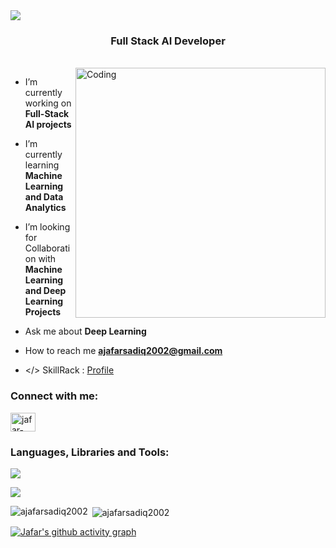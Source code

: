 
<!--<h1 align="center">Jafar Sadiq A</a></h1>--> 


<img src="https://i.postimg.cc/t4x37Q7y/Black-Modern-Personal-Linked-In-Banner.png" />
<h3 align="center">Full Stack AI Developer</h3>

<br>

<img align="right" alt="Coding" width="400" src="https://i.postimg.cc/8c7BZDZN/coder.jpg">

- I’m currently working on **Full-Stack AI projects**

- I’m currently learning **Machine Learning and Data Analytics**

- I’m looking for Collaboration with **Machine Learning and Deep Learning Projects**

- Ask me about **Deep Learning**

- How to reach me **ajafarsadiq2002@gmail.com**

<!-- 📄 Know about my experiences : <a href="https://drive.google.com/file/d/1HWKigGgG6Z89BWqGg5N3ITaJuO49p6tc/view?usp=sharing" target="blank">Resume</a>-->
  
- </> SkillRack :  <a href="http://www.skillrack.com/profile/305314/6944aed313f8ad954f39ae7cdfdc8862fd540b2a" target="blank">Profile</a>

<h3 align="left">Connect with me:</h3>

<p align="left">
  
<a href="https://www.linkedin.com/in/jafar-sadiq-a-b7168420" target="blank"><img align="center" src="https://raw.githubusercontent.com/rahuldkjain/github-profile-readme-generator/master/src/images/icons/Social/linked-in-alt.svg" alt="jafar-sadiq-linkedin" height="30" width="40" /></a>

</p>

<h3 align="left">Languages, Libraries and Tools:</h3>
<p align="left">
  <a href="https://skillicons.dev">
    <img src="https://skillicons.dev/icons?i=py,c,java,cpp,html,css,js,react,git,anaconda" />
  </a>
</p>

<p align="left">
  <a href="https://skillicons.dev">
    <img src="https://skillicons.dev/icons?i=fastapi,flask,mysql,vscode,pytorch,tensorflow,opencv,replit,eclipse,github" />
  </a>
</p>


<!--<p align="left"> <img src="https://komarev.com/ghpvc/?username=ajafarsadiq2002&label=Profile%20views&color=0e75b6&style=flat" alt="ajafarsadiq2002" /> </p>-->
<p><img align="left" src="https://github-readme-stats.vercel.app/api/top-langs?username=ajafarsadiq2002&show_icons=true&locale=en&layout=compact&theme=blue-green" alt="ajafarsadiq2002" /></p>

<p>&nbsp;<img align="center" src="https://github-readme-stats.vercel.app/api?username=ajafarsadiq2002&show_icons=true&locale=en&theme=blue-green" alt="ajafarsadiq2002" /></p>

[![Jafar's github activity graph](https://github-readme-activity-graph.vercel.app/graph?username=ajafarsadiq2002&bg_color=000000&title_color=538cc6&line=00cc00&point=538cc6&theme=github-compact)](https://github.com/ajafarsadiq2002/github-readme-activity-graph)


<!--<a href="https://git.io/streak-stats"><img src="https://github-readme-streak-stats.herokuapp.com?user=ajafarsadiq2002&theme=blue-green" alt="GitHub Streak" /></a>-->
